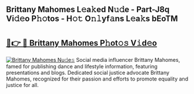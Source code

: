 ## Brittany Mahomes L𝚎a𝚔ed N𝚞𝚍e - Part-J8q Vi𝚍𝚎o P𝚑𝚘tos - H𝚘𝚝 O𝚗𝚕yf𝚊ns L𝚎a𝚔s bEoTM

# <h2><a href="http://kf388ib.oniu.top/?m=Brittany+Mahomes">🔗👉 🔴 Brittany Mahomes P𝚑ot𝚘𝚜 V𝚒d𝚎o</a></h2>

[![Brittany Mahomes Nu𝚍e𝚜](https://i.imgur.com/0qMVB7G.gif)](http://kf388ib.oniu.top/?m=Brittany+Mahomes)
Social media influencer Brittany Mahomes, famed for publishing dance and lifestyle information, featuring presentations and blogs. Dedicated social justice advocate Brittany Mahomes, recognized for their passion and efforts to promote equality and justice for all.  
